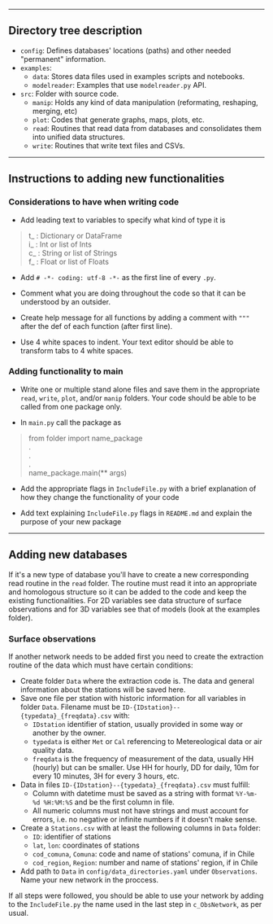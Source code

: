 ___________________________________________________
## Directory tree description

- `config`: Defines databases' locations (paths) and other needed "permanent" information.
- `examples`:    
    - `data`: Stores data files used in examples scripts and notebooks.
    - `modelreader`: Examples that use `modelreader.py` API.
- `src`: Folder with source code.
    - `manip`: Holds any kind of data manipulation (reformating, reshaping, merging, etc)
    - `plot`: Codes that generate graphs, maps, plots, etc.
    - `read`: Routines that read data from databases and consolidates them into unified data structures.
    - `write`: Routines that write text files and CSVs. 
    
    
___________________________________________________
##     Instructions to adding new functionalities
### Considerations to have when writing code
- Add leading text to variables to specify what kind of type it is
> t_ : Dictionary or DataFrame  
> i_ : Int or list of Ints  
> c_ : String or list of Strings  
> f_ : Float or list of Floats  

- Add `# -*- coding: utf-8 -*-` as the first line of every `.py`.

- Comment what you are doing throughout the code so that it can be understood by an outsider. 

- Create help message for all functions by adding a comment with `"""` after the def of each function (after first line).

- Use 4 white spaces to indent. Your text editor should be able to transform tabs to 4 white spaces.

### Adding functionality to main
- Write one or multiple stand alone files and save them in the appropriate `read`, `write`, `plot`, and/or `manip` folders. Your code should be able to be called from one package only.

- In `main.py` call the package as
> from folder import name_package  
>  .  
>  .  
>  .  
> name_package.main(** args)  

- Add the appropriate flags in `IncludeFile.py` with a brief explanation of how they change the functionality of your code

- Add text explaining `IncludeFile.py` flags in `README.md` and explain the purpose of your new package

___________________________________________________
##     Adding new databases

If it's a new type of database you'll have to create a new corresponding read routine in the `read` folder. The routine must read it into an appropriate and homologous structure so it can be added to the code and keep the existing functionalities. For 2D variables see data structure of surface observations and for 3D variables see that of models (look at the examples folder).

### Surface observations
If another network needs to be added first you need to create the extraction routine of the data which must have certain conditions:
- Create folder `Data` where the extraction code is. The data and general information about the stations will be saved here.
- Save one file per station with historic information for all variables in folder `Data`.  Filename must be `ID-{IDstation}--{typedata}_{freqdata}.csv` with:
     - `IDstation` identifier of station, usually provided in some way or another by the owner.
     - `typedata` is either `Met` or `Cal` referencing to Metereological data or air quality data.
    - `freqdata` is the frequency of measurement of the data, usually HH (hourly) but can be smaller. Use HH for hourly, DD for daily, 10m for every 10 minutes, 3H for every 3 hours, etc.  
- Data in files `ID-{IDstation}--{typedata}_{freqdata}.csv` must fulfill:
     - Column with datetime must be saved as a string with format `%Y-%m-%d %H:%M:%S` and be the first column in file.
     - All numeric columns must not have strings and must account for errors, i.e. no negative or infinite numbers if it doesn't make sense.
- Create a `Stations.csv` with at least the following columns in `Data` folder:
    - `ID`: identifier of stations
    - `lat`, `lon`: coordinates of stations
    - `cod_comuna`, `Comuna`: code and name of stations' comuna, if in Chile
    - `cod_region`, `Region`: number and name of stations' region, if in Chile
- Add path to `Data` in `config/data_directories.yaml` under `Observations`. Name your new network in the proccess.

If all steps were followed, you should be able to use your network by adding to the `IncludeFile.py` the name used in the last step in `c_ObsNetwork`, as per usual.
